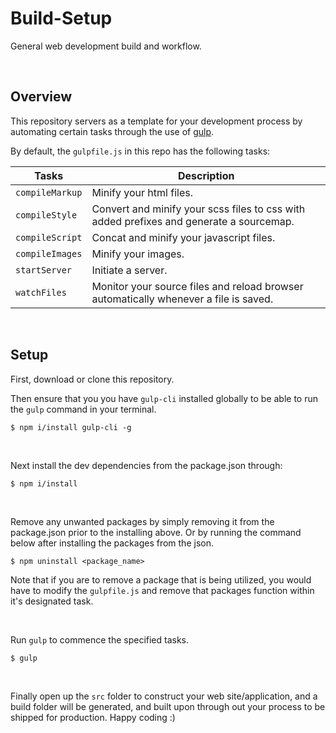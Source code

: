 # Build-Setup

General web development build and workflow.

&nbsp;

## Overview

This repository servers as a template for your development process by automating certain tasks through the use of [gulp](https://gulpjs.com/).

By default, the `gulpfile.js` in this repo has the following tasks:

| Tasks           | Description                                                                                |
| --------------- | ------------------------------------------------------------------------------------------ |
| `compileMarkup` | Minify your html files.                                                                    |
| `compileStyle`  | Convert and minify your scss files to css with added prefixes and generate a sourcemap.    |
| `compileScript` | Concat and minify your javascript files.                                                   |
| `compileImages` | Minify your images.                                                   |
| `startServer`   | Initiate a server.                                                                         |
| `watchFiles`    | Monitor your source files and reload browser automatically whenever a file is saved. |





&nbsp;

## Setup

First, download or clone this repository.

Then ensure that you you have `gulp-cli` installed globally to be able to run the `gulp` command in your terminal.

```
$ npm i/install gulp-cli -g
```

&nbsp;

Next install the dev dependencies from the package.json through:

```
$ npm i/install
```

&nbsp;

Remove any unwanted packages by simply removing it from the package.json prior to the installing above. Or by running the command below after installing the packages from the json.

```
$ npm uninstall <package_name>
```

Note that if you are to remove a package that is being utilized, you would have to modify the `gulpfile.js` and remove that packages function within it's designated task.

&nbsp;

Run `gulp` to commence the specified tasks.

```
$ gulp
```

&nbsp;

Finally open up the `src` folder to construct your web site/application, and a build folder will be generated, and built upon through out your process to be shipped for production. Happy coding :)
